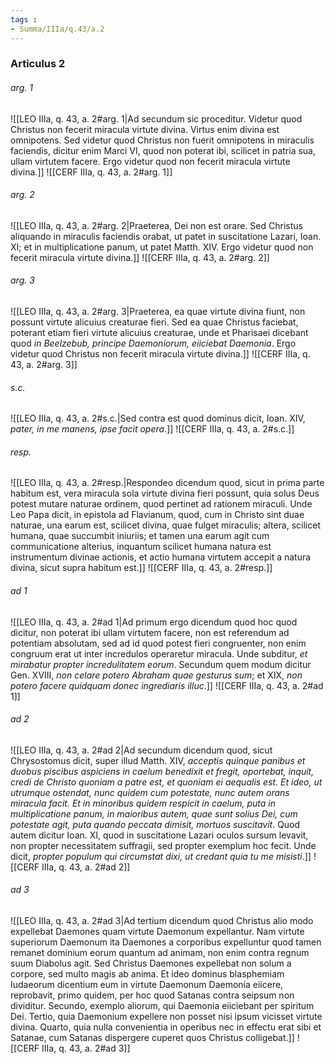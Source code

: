 ```yaml
---
tags : 
- Summa/IIIa/q.43/a.2
---
```


### Articulus 2

###### arg. 1
![[LEO IIIa, q. 43, a. 2#arg. 1|Ad secundum sic proceditur. Videtur quod Christus non fecerit miracula virtute divina. Virtus enim divina est omnipotens. Sed videtur quod Christus non fuerit omnipotens in miraculis faciendis, dicitur enim Marci VI, quod non poterat ibi, scilicet in patria sua, ullam virtutem facere. Ergo videtur quod non fecerit miracula virtute divina.]]
![[CERF IIIa, q. 43, a. 2#arg. 1]]

###### arg. 2
![[LEO IIIa, q. 43, a. 2#arg. 2|Praeterea, Dei non est orare. Sed Christus aliquando in miraculis faciendis orabat, ut patet in suscitatione Lazari, Ioan. XI; et in multiplicatione panum, ut patet Matth. XIV. Ergo videtur quod non fecerit miracula virtute divina.]]
![[CERF IIIa, q. 43, a. 2#arg. 2]]

###### arg. 3
![[LEO IIIa, q. 43, a. 2#arg. 3|Praeterea, ea quae virtute divina fiunt, non possunt virtute alicuius creaturae fieri. Sed ea quae Christus faciebat, poterant etiam fieri virtute alicuius creaturae, unde et Pharisaei dicebant quod *in Beelzebub, principe Daemoniorum, eiiciebat Daemonia*. Ergo videtur quod Christus non fecerit miracula virtute divina.]]
![[CERF IIIa, q. 43, a. 2#arg. 3]]

###### s.c.
![[LEO IIIa, q. 43, a. 2#s.c.|Sed contra est quod dominus dicit, Ioan. XIV, *pater, in me manens, ipse facit opera*.]]
![[CERF IIIa, q. 43, a. 2#s.c.]]

###### resp.
![[LEO IIIa, q. 43, a. 2#resp.|Respondeo dicendum quod, sicut in prima parte habitum est, vera miracula sola virtute divina fieri possunt, quia solus Deus potest mutare naturae ordinem, quod pertinet ad rationem miraculi. Unde Leo Papa dicit, in epistola ad Flavianum, quod, cum in Christo sint duae naturae, una earum est, scilicet divina, quae fulget miraculis; altera, scilicet humana, quae succumbit iniuriis; et tamen una earum agit cum communicatione alterius, inquantum scilicet humana natura est instrumentum divinae actionis, et actio humana virtutem accepit a natura divina, sicut supra habitum est.]]
![[CERF IIIa, q. 43, a. 2#resp.]]

###### ad 1
![[LEO IIIa, q. 43, a. 2#ad 1|Ad primum ergo dicendum quod hoc quod dicitur, non poterat ibi ullam virtutem facere, non est referendum ad potentiam absolutam, sed ad id quod potest fieri congruenter, non enim congruum erat ut inter incredulos operaretur miracula. Unde subditur, *et mirabatur propter incredulitatem eorum*. Secundum quem modum dicitur Gen. XVIII, *non celare potero Abraham quae gesturus sum*; et XIX, *non potero facere quidquam donec ingrediaris illuc*.]]
![[CERF IIIa, q. 43, a. 2#ad 1]]

###### ad 2
![[LEO IIIa, q. 43, a. 2#ad 2|Ad secundum dicendum quod, sicut Chrysostomus dicit, super illud Matth. XIV, *acceptis quinque panibus et duobus piscibus aspiciens in caelum benedixit et fregit, oportebat, inquit, credi de Christo quoniam a patre est, et quoniam ei aequalis est. Et ideo, ut utrumque ostendat, nunc quidem cum potestate, nunc autem orans miracula facit. Et in minoribus quidem respicit in caelum, puta in multiplicatione panum, in maioribus autem, quae sunt solius Dei, cum potestate agit, puta quando peccata dimisit, mortuos suscitavit*. Quod autem dicitur Ioan. XI, quod in suscitatione Lazari oculos sursum levavit, non propter necessitatem suffragii, sed propter exemplum hoc fecit. Unde dicit, *propter populum qui circumstat dixi, ut credant quia tu me misisti*.]]
![[CERF IIIa, q. 43, a. 2#ad 2]]

###### ad 3
![[LEO IIIa, q. 43, a. 2#ad 3|Ad tertium dicendum quod Christus alio modo expellebat Daemones quam virtute Daemonum expellantur. Nam virtute superiorum Daemonum ita Daemones a corporibus expelluntur quod tamen remanet dominium eorum quantum ad animam, non enim contra regnum suum Diabolus agit. Sed Christus Daemones expellebat non solum a corpore, sed multo magis ab anima. Et ideo dominus blasphemiam Iudaeorum dicentium eum in virtute Daemonum Daemonia eiicere, reprobavit, primo quidem, per hoc quod Satanas contra seipsum non dividitur. Secundo, exemplo aliorum, qui Daemonia eiiciebant per spiritum Dei. Tertio, quia Daemonium expellere non posset nisi ipsum vicisset virtute divina. Quarto, quia nulla convenientia in operibus nec in effectu erat sibi et Satanae, cum Satanas dispergere cuperet quos Christus colligebat.]]
![[CERF IIIa, q. 43, a. 2#ad 3]]


